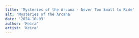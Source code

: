 ```yaml
---
title: 'Mysteries of the Arcana - Never Too Small to Ride'
alt: 'Mysteries of the Arcana'
date: '2024-10-03'
author: 'Keira'
artist: 'Keira'
---
```

